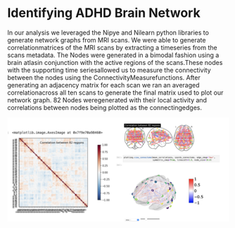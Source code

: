 # Identifying ADHD Brain Network

In our analysis we leveraged the Nipye and Nilearn python libraries to generate network graphs from MRI scans. We were able to generate correlationmatrices of the MRI scans by extracting a timeseries from the scans metadata. The Nodes were generated in a bimodal fashion using a brain atlasin conjunction with the active regions of the scans.These nodes with the supporting time seriesallowed us to measure the connectivity between the nodes using the ConnectivityMeasurefunctions. After generating an adjacency matrix for each scan we ran an averaged correlationacross all ten scans to generate the final matrix used to plot our network graph. 82 Nodes weregenerated with their local activity and correlations between nodes being plotted as the connectingedges.

![1681879775514](image/README/1681879775514.png)
